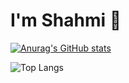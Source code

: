 # I'm Shahmi 👋

[![Anurag's GitHub stats](https://github-readme-stats.vercel.app/api?username=MohamedShahmi)](https://github.com/MohamedShahmi/github-readme-stats)

![Top Langs](https://github-readme-stats.vercel.app/api/top-langs/?username=MohamedShahmi&layout=compact)
